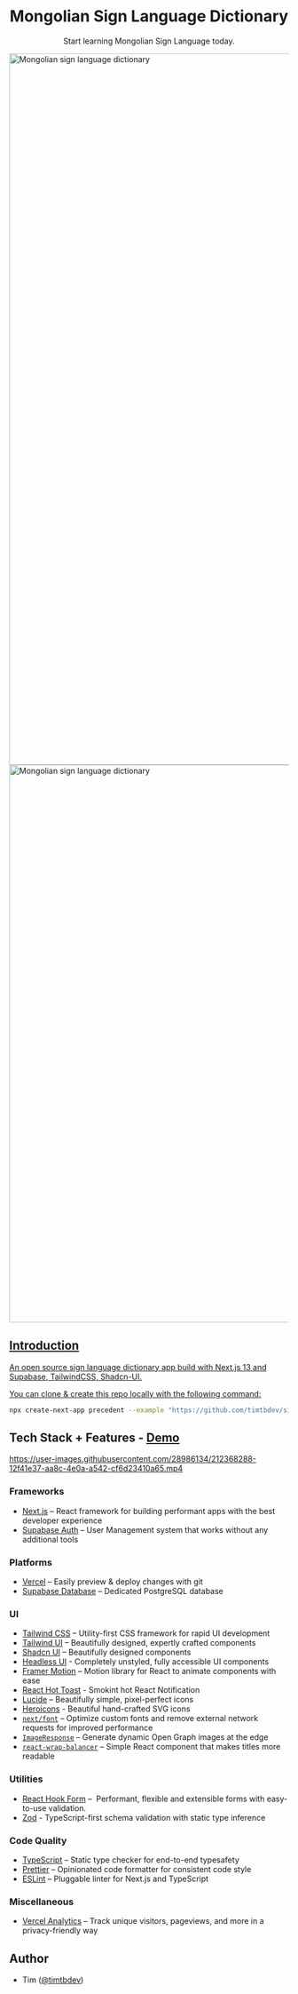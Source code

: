 </a>
  <h1 align="center">Mongolian Sign Language Dictionary</h1>
</a>
<p align="center">
  Start learning Mongolian Sign Language today.
</p>
<a href="https://signapp.net">
<img width="1281" alt="Mongolian sign language dictionary" src="https://github.com/timtbdev/Portfolio/assets/25026241/8e1b33e1-4243-474f-8b36-8d82ffbc5f87">
</a>
<a href="https://signapp.net">
<img width="1004" alt="Mongolian sign language dictionary" src="https://github.com/timtbdev/Portfolio/assets/25026241/bd67e355-2d75-4752-bbd3-9fcba3d5e3ca">

## Introduction

An open source sign language dictionary app build with Next.js 13 and Supabase, TailwindCSS, Shadcn-UI.

You can clone & create this repo locally with the following command:

```bash
npx create-next-app precedent --example "https://github.com/timtbdev/sign-dictionary"
```

## Tech Stack + Features - [Demo](https://signapp.net)

https://user-images.githubusercontent.com/28986134/212368288-12f41e37-aa8c-4e0a-a542-cf6d23410a65.mp4

### Frameworks

- [Next.js](https://nextjs.org/) – React framework for building performant apps with the best developer experience
- [Supabase Auth](https://supabase.co/auth) – User Management system that works without any additional tools

### Platforms

- [Vercel](https://vercel.com/) – Easily preview & deploy changes with git
- [Supabase Database](https://supabase.com/database) – Dedicated PostgreSQL database

### UI

- [Tailwind CSS](https://tailwindcss.com/) – Utility-first CSS framework for rapid UI development
- [Tailwind UI](https://tailwindui.com/) – Beautifully designed, expertly crafted components
- [Shadcn UI](https://ui.shadcn.com/) – Beautifully designed components
- [Headless UI](https://headlessui.com) - Completely unstyled, fully accessible UI components
- [Framer Motion](https://framer.com/motion) – Motion library for React to animate components with ease
- [React Hot Toast](https://react-hot-toast.com/) - Smokint hot React Notification
- [Lucide](https://lucide.dev/) – Beautifully simple, pixel-perfect icons
- [Heroicons](https://heroicons.com/) - Beautiful hand-crafted SVG icons
- [`next/font`](https://nextjs.org/docs/basic-features/font-optimization) – Optimize custom fonts and remove external network requests for improved performance
- [`ImageResponse`](https://beta.nextjs.org/docs/api-reference/image-response) – Generate dynamic Open Graph images at the edge
- [`react-wrap-balancer`](https://github.com/shuding/react-wrap-balancer) – Simple React component that makes titles more readable

### Utilities

- [React Hook Form](https://react-hook-form.com/) –  Performant, flexible and extensible forms with easy-to-use validation.
- [Zod](https://zod.dev) - TypeScript-first schema validation with static type inference

### Code Quality

- [TypeScript](https://www.typescriptlang.org/) – Static type checker for end-to-end typesafety
- [Prettier](https://prettier.io/) – Opinionated code formatter for consistent code style
- [ESLint](https://eslint.org/) – Pluggable linter for Next.js and TypeScript

### Miscellaneous

- [Vercel Analytics](https://vercel.com/analytics) – Track unique visitors, pageviews, and more in a privacy-friendly way

## Author

- Tim ([@timtbdev](https://twitter.com/timtbdev))
